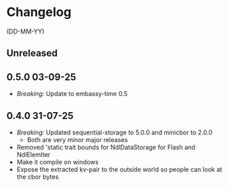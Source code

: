 # Changelog

(DD-MM-YY)

## Unreleased

## 0.5.0 03-09-25

- *Breaking:* Update to embassy-time 0.5

## 0.4.0 31-07-25

- *Breaking:* Updated sequential-storage to 5.0.0 and minicbor to 2.0.0
  - Both are very minor major releases
- Removed 'static trait bounds for NdlDataStorage for Flash and NdlElemIter
- Make it compile on windows
- Expose the extracted kv-pair to the outside world so people can look at the cbor bytes
